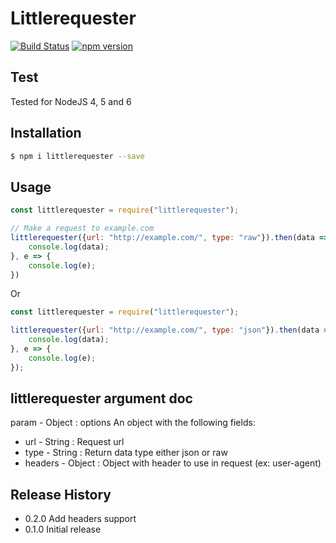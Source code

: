 # Littlerequester

[![Build Status](https://travis-ci.org/AzSiAz/Littlerequester.svg?branch=master)](https://travis-ci.org/AzSiAz/Littlerequester)
[![npm version](https://badge.fury.io/js/littlerequester.svg)](https://badge.fury.io/js/littlerequester)

## Test
Tested for NodeJS 4, 5 and 6        
## Installation
```sh
$ npm i littlerequester --save
```

## Usage
```js
const littlerequester = require("littlerequester");

// Make a request to example.com
littlerequester({url: "http://example.com/", type: "raw"}).then(data => {
    console.log(data);
}, e => {
    console.log(e);
})
```
Or
```js
const littlerequester = require("littlerequester");

littlerequester({url: "http://example.com/", type: "json"}).then(data => {
    console.log(data);
}, e => {
    console.log(e);
});
```

## littlerequester argument doc

param - Object : options An object with the following fields:        
- url - String : Request url       
- type - String : Return data type either json or raw      
- headers - Object : Object with header to use in request (ex: user-agent)         

## Release History

* 0.2.0 Add headers support
* 0.1.0 Initial release
